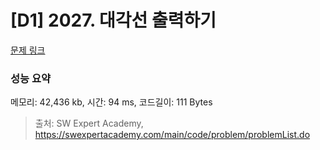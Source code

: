 # [D1] 2027. 대각선 출력하기

[문제 링크](https://swexpertacademy.com/main/code/problem/problemDetail.do?contestProbId=AV5QFuZ6As0DFAUq) 

### 성능 요약

메모리: 42,436 kb, 시간: 94 ms, 코드길이: 111 Bytes



> 출처: SW Expert Academy, https://swexpertacademy.com/main/code/problem/problemList.do